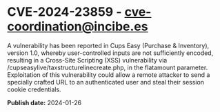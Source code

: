 # CVE-2024-23859 - cve-coordination@incibe.es

A vulnerability has been reported in Cups Easy (Purchase & Inventory), version 1.0, whereby user-controlled inputs are not sufficiently encoded, resulting in a Cross-Site Scripting (XSS) vulnerability via /cupseasylive/taxstructurelinecreate.php, in the flatamount parameter. Exploitation of this vulnerability could allow a remote attacker to send a specially crafted URL to an authenticated user and steal their session cookie credentials.

**Publish date:** 2024-01-26
